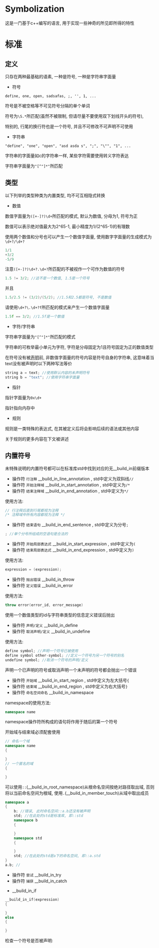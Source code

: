 # Symbolization
这是一门基于c++编写的语言, 用于实现一些神奇的所见即所得的特性

# 标准

## 定义

只存在两种最基础的语素, 一种是符号, 一种是字符串字面量

- 符号

```text
define, one, open, sadsafas, ;, '', 1, ...
```
符号是不被空格等不可见符号分隔的单个单词

符号为`\S.*`所匹配(虽然不被限制, 但请尽量不要使用双下划线开头的符号),

特别的, 行尾的换行符也是一个符号, 并且不可修改不可声明不可使用

- 字符串

```text
"define", "one", "open", "asd asda s", ";", "\"", "1", ...
```
字符串的字面量如c的字符串一样, 某些字符需要使用转义字符表达

字符串字面量为`"[^"]*"`所匹配

## 类型

以下列举的类型种类为内置类型, 均不可互相隐式转换

- 数值

数值字面量为`([+-]?)\d+`所匹配的模式, 默认为数值, 分母为1, 符号为正

数值可以表示绝对值最大为2^65-1, 最小精度为1/(2^65-1)的有理数

使用两个数值和分号也可以产生一个数值字面量,
使用数字字面量的生成模式为`\d+?/\d+?`
```cpp
1/1
+3/2
-5/9
```
注意`([+-]?)\d+?.\d+?`所匹配的不被视作一个可作为数值的符号
```cpp
1.5 != 3/2; //这不是一个数值, 1.5是一个符号
```
并且
```cpp
1.5/2.5 != (3/2)/(5/2); //1.5和2.5都是符号, 不是数值
```
请使用`\d+?\.\d+?f`所匹配的模式来产生一个数值字面量
```cpp
1.5f == 3/2; //1.5f是一个数值
```

- 字符/字符串

字符串字面量为`"[^"]*"`所匹配的模式

字符串的可枚举最小单元为字符, 字符是分母固定为1且符号固定为正的数值类型

在符号没有被[声明](#__build_in_define)前, 非数值字面量的符号内容是符号自身的字符串, 这意味着当text没有被声明时以下两种写法等价
```cpp
string a = text; //使用默认内容的未声明符号
string b = "text"; //使用字符串字面量
```

- 指针

指针字面量为`0x\d+`

指针指向内存中

- 规则

规则是一类特殊的表达式, 在其被定义后将会影响后续的语法或其他内容

关于规则的更多内容在下文被讲述

## 内置符号

未特殊说明的内置符号都可以在标准库std中找到对应的无__build_in前缀版本

<a id="__build_in_line_annotation"></a>
<a id="__build_in_start_annotation"></a>
<a id="__build_in_end_annotation"></a>
- 操作符 `行注释` __build_in_line_annotation , std中定义为双斜线`//`
- 操作符 `开始注释域` __build_in_start_annotation , std中定义为`/*`
- 操作符 `结束注释域` __build_in_end_annotation , std中定义为`*/`

使用方法:
```cpp
// 行注释后直到行尾都视为注释
/* 注释域中所有内容都视为注释 */
```

<a id="__build_in_end_sentence"></a>
- 操作符 `结束语句` __build_in_end_sentence , std中定义为分号`;`

```cpp
; //单个分号所组成的空语句是合法的
```

<a id="__build_in_start_expression"></a>
<a id="__build_in_end_expression"></a>
- 操作符 `开始局部表达式` __build_in_start_expression , std中定义为`(`
- 操作符 `结束局部表达式` __build_in_end_expression , std中定义为`)`

使用方法:
```cpp
expression = (expression);
```

<a id="__build_in_throw"></a>
<a id="__build_in_error"></a>
- 操作符 `抛出错误` __build_in_throw
- 操作符 `定义错误` __build_in_error

使用方法:
```cpp
throw error(error_id, error_message)
```
使用一个数值类型的id与字符串类型的信息定义错误后抛出

<a id="__build_in_define"></a>
<a id="__build_in_undefine"></a>
- 操作符 `声明/定义` __build_in_define
- 操作符 `取消声明/定义` __build_in_undefine

使用方法:
```cpp
define symbol; //声明一个符号已被使用
define symbol other-symbol; //定义一个符号为另一个符号的别名
undefine symbol; //取消一个符号的声明/定义
```
声明一个已声明的符号或取消声明一个未声明的符号都会抛出一个错误

<a id="__build_in_start_region"></a>
<a id="__build_in_end_region"></a>
<a id="__build_in_namespace"></a>
- 操作符 `开始域` __bulid_in_start_region , std中定义为左大括号`{`
- 操作符 `结束域` __build_in_end_region , std中定义为右大括号`}`
- 操作符 `命名空间命名` __build_in_namespace

namespace的使用方法:
```cpp
namespace name
```
namespace操作符所构成的语句将作用于随后的第一个符号

开始域与结束域必须配套使用
```cpp
// 命名一个域
namespace name
{

}
// 一个匿名的域
{

}
```
可以使用`::`(__build_in_root_namespace)从根命名空间按绝对路径取出域,
否则将以当前命名空间为根域, 使用`.`(__build_in_member_touch)从域中取出成员
```cpp
namespace a
{
    b; //错误, 此时命名空间::a.b还没有被声明
    std; //在此处的std是标准库, 即::std
    namespace b
    {

    }
    namespace std
    {

    }
    std; //在此处的std是a下的命名空间, 即::a.std
}
a.b; //
```

<a id="__build_in_try"></a>
<a id="__build_in_catch"></a>
- 操作符 `尝试` __build_in_try
- 操作符 `捕获` __build_in_catch

<a id="__build_in_if"></a>
- __build_in_if

```cpp
__build_in_if(expression)
{

}
else
{

}
```

检查一个符号是否被声明:
```
```

